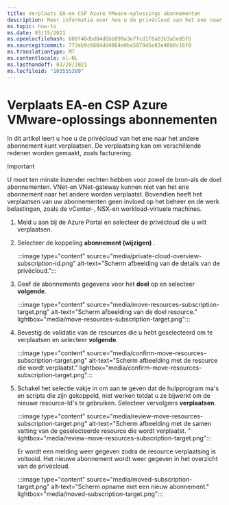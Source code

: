 ```yaml
---
title: Verplaats EA-en CSP Azure VMware-oplossings abonnementen
description: Meer informatie over hoe u de privécloud van het ene naar het andere abonnement kunt verplaatsen. De verplaatsing kan om verschillende redenen worden gemaakt, zoals facturering.
ms.topic: how-to
ms.date: 03/15/2021
ms.openlocfilehash: 608f46dbd84d6bb899a3e7fcd1f8a63b3a5e85fb
ms.sourcegitcommit: 772eb9c6684dd4864e0ba507945a83e48b8c16f0
ms.translationtype: MT
ms.contentlocale: nl-NL
ms.lasthandoff: 03/20/2021
ms.locfileid: "103555389"
---
```

# <a name="move-ea-and-csp-azure-vmware-solution-subscriptions"></a>Verplaats EA-en CSP Azure VMware-oplossings abonnementen

In dit artikel leert u hoe u de privécloud van het ene naar het andere abonnement kunt verplaatsen. De verplaatsing kan om verschillende redenen worden gemaakt, zoals facturering. 

>[!IMPORTANT]
>U moet ten minste Inzender rechten hebben voor zowel de bron-als de doel abonnementen. VNet-en VNet-gateway kunnen niet van het ene abonnement naar het andere worden verplaatst. Bovendien heeft het verplaatsen van uw abonnementen geen invloed op het beheer en de werk belastingen, zoals de vCenter-, NSX-en workload-virtuele machines.

1. Meld u aan bij de Azure Portal en selecteer de privécloud die u wilt verplaatsen.

1. Selecteer de koppeling **abonnement (wijzigen)** .

   :::image type="content" source="media/private-cloud-overview-subscription-id.png" alt-text="Scherm afbeelding van de details van de privécloud.":::

1. Geef de abonnements gegevens voor het **doel** op en selecteer **volgende**.

   :::image type="content" source="media/move-resources-subscription-target.png" alt-text="Scherm afbeelding van de doel resource." lightbox="media/move-resources-subscription-target.png":::

1. Bevestig de validatie van de resources die u hebt geselecteerd om te verplaatsen en selecteer **volgende**. 

   :::image type="content" source="media/confirm-move-resources-subscription-target.png" alt-text="Scherm afbeelding met de resource die wordt verplaatst." lightbox="media/confirm-move-resources-subscription-target.png":::

1. Schakel het selectie vakje in om aan te geven dat de hulpprogram ma's en scripts die zijn gekoppeld, niet werken totdat u ze bijwerkt om de nieuwe resource-Id's te gebruiken. Selecteer vervolgens **verplaatsen**.

   :::image type="content" source="media/review-move-resources-subscription-target.png" alt-text="Scherm afbeelding met de samen vatting van de geselecteerde resource die wordt verplaatst. " lightbox="media/review-move-resources-subscription-target.png":::

   Er wordt een melding weer gegeven zodra de resource verplaatsing is voltooid. Het nieuwe abonnement wordt weer gegeven in het overzicht van de privécloud.

   :::image type="content" source="media/moved-subscription-target.png" alt-text="Scherm opname met een nieuw abonnement." lightbox="media/moved-subscription-target.png":::

